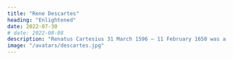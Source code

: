 ```yaml
---
title: "Rene Descartes"
heading: "Enlightened"
date: 2022-07-30
# date: 2022-08-08
description: "Renatus Cartesius 31 March 1596 – 11 February 1650 was a French philosopher, mathematician, and scientist who invented analytic geometry"
image: "/avatars/descartes.jpg"
---
```


<!-- 
# heading= correctly explained the mind and the aether 
description= ""
# linking the previously separate fields of geometry and algebra. He is one of the foundations of Material Superphysics, aside from Pythagoras and Kepler
image= ""
date= "2022-01-27"
+++
 -->
